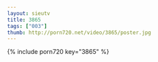 ```yaml
--- 
layout: sieutv
title: 3865
tags: ["003"]
thumb: http://porn720.net/video/3865/poster.jpg
---
```

{% include porn720 key="3865" %} 
